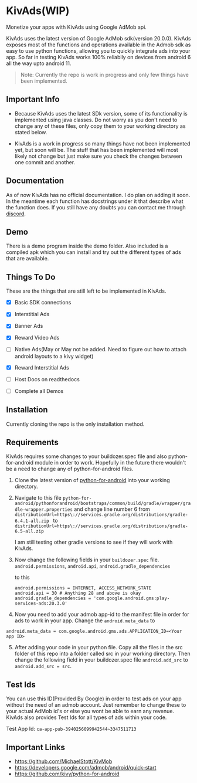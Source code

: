 # KivAds(WIP)

Monetize your apps with KivAds using Google AdMob api.

KivAds uses the latest version of Google AdMob sdk(version 20.0.0). KivAds exposes most of the functions and operations available in the Admob sdk as easy to use python functions, allowing you to quickly integrate ads into your app. So far in testing KivAds works 100% reliabily on devices from android 6 all the way upto android 11.

> Note: Currently the repo is work in progress and only few things have been implemented.

## Important Info

* Because KivAds uses the latest SDk version, some of its functionality is implemented using java classes. Do not worry as you don't need to change any of these files, only copy them to your working directory as stated below.

* KivAds is a work in progress so many things have not been implemented yet, but soon will be. The stuff that has been implemented will most likely not change but just make sure you check the changes between one commit and another.

## Documentation

As of now KivAds has no official documentation. I do plan on adding it soon. In the meantime each function has docstrings under it that describe what the function does. If you still have any doubts you can contact me through [discord](https://discordapp.com/users/822127725535428639/).


## Demo
There is a demo program inside the demo folder. Also included is a compiled apk which you can install and try out the different types of ads that are available.


## Things To Do
These are the things that are still left to be implemented in KivAds.

- [x] Basic SDK connections
- [x] Interstitial Ads
- [x] Banner Ads
- [x] Reward Video Ads
- [ ] Native Ads(May or May not be added. Need to figure out how to attach android layouts to a kivy widget)
- [x] Reward Interstitial Ads
- [ ] Host Docs on readthedocs
- [ ] Complete all Demos


## Installation
Currently cloning the repo is the only installation method.

## Requirements

KivAds requires some changes to your buildozer.spec file and also python-for-android module in order to work. Hopefully in the future there wouldn't be a need to change any of python-for-android files.

1. Clone the latest version of [python-for-android](https://github.com/kivy/python-for-android) into your working directory.

2. Navigate to this file `python-for-android/pythonforandroid/bootstraps/common/build/gradle/wrapper/gradle-wrapper.properties` and change line number 6 from
`distributionUrl=https\://services.gradle.org/distributions/gradle-6.4.1-all.zip
`
to `distributionUrl=https\://services.gradle.org/distributions/gradle-6.5-all.zip
`

    I am still testing other gradle versions to see if they will work with KivAds.

3. Now change the following fields in your `buildozer.spec` file.
`android.permissions`,
`android.api`,
`android.gradle_dependencies`

    to this
    ```
    android.permissions = INTERNET, ACCESS_NETWORK_STATE
    android.api = 30 # Anything 28 and above is okay
    android.gradle_dependencies = 'com.google.android.gms:play-services-ads:20.3.0'
    ```

4. Now you need to add your admob app-id to the manifest file in order for ads to work in your app. Change the `android.meta_data`
to
```
android.meta_data = com.google.android.gms.ads.APPLICATION_ID=<Your app ID>
```

5. After adding your code in your python file. Copy all the files in the src folder of this repo into a folder called src in your working directory. Then change the following field in your buildozer.spec file `android.add_src` to `android.add_src = src`.


## Test Ids
You can use this ID(Provided By Google) in order to test ads on your app without the need of an admob account. Just remember to change these to your actual AdMob id's or else you wont be able to earn any revenue. KivAds also provides Test Ids for all types of ads within your code.

Test App Id: `ca-app-pub-3940256099942544~3347511713`


## Important Links
* https://github.com/MichaelStott/KivMob
* https://developers.google.com/admob/android/quick-start
* https://github.com/kivy/python-for-android
